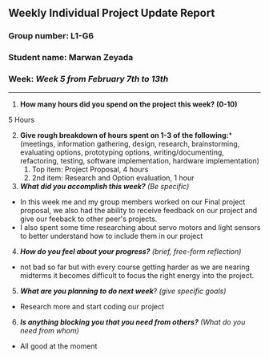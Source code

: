 ## Weekly Individual Project Update Report
### Group number: L1-G6
### Student name: Marwan Zeyada
### Week: _Week 5 from February 7th to 13th_
___
1. **How many hours did you spend on the project this week? (0-10)**

5 Hours

2. **Give rough breakdown of hours spent on 1-3 of the following:***
   (meetings, information gathering, design, research, brainstorming, evaluating options, prototyping options, writing/documenting, refactoring, testing, software implementation, hardware implementation)
   1. Top item: Project Proposal, 4 hours
   2. 2nd item: Research and Option evaluation, 1 hour
3. ***What did you accomplish this week?*** _(Be specific)_
  - In this week me and my group members worked on our Final project proposal, we also had the ability to receive feedback on our project and give our feeback
  to other peer's projects.
  - I also spent some time researching about servo motors and light sensors to better understand how to include them in our project
4. ***How do you feel about your progress?*** _(brief, free-form reflection)_
  - not bad so far but with every course getting harder as we are nearing midterms it becomes difficult to focus the right energy into the project.
5. ***What are you planning to do next week***? _(give specific goals)_
  - Research more and start coding our project
  
6. ***Is anything blocking you that you need from others?*** _(What do you need from whom)_
  - All good at the moment

